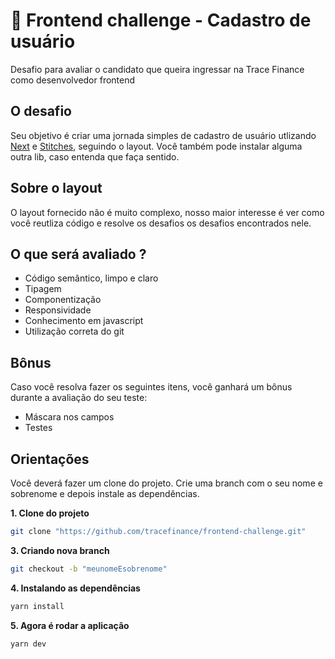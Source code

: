 # :nail_care: Frontend challenge - Cadastro de usuário

Desafio para avaliar o candidato que queira ingressar na Trace Finance como desenvolvedor frontend

## O desafio

Seu objetivo é criar uma jornada simples de cadastro de usuário utlizando [Next](https://nextjs.org/) e [Stitches](https://stitches.dev/), seguindo o layout. Você também pode 
instalar alguma outra lib, caso entenda que faça sentido. 

## Sobre o layout

O layout fornecido não é muito complexo, nosso maior interesse é ver como você reutliza código e resolve os desafios os
desafios encontrados nele. 

## O que será avaliado ?

- Código semântico, limpo e claro
- Tipagem 
- Componentização 
- Responsividade 
- Conhecimento em javascript 
- Utilização correta do git 

## Bônus

Caso você resolva fazer os seguintes itens, você ganhará um bônus durante a avaliação do seu teste:

- Máscara nos campos 
- Testes

## Orientações

Você deverá fazer um clone do projeto. Crie uma branch com o seu nome e sobrenome e depois instale as dependências.

**1. Clone do projeto** 
```sh
git clone "https://github.com/tracefinance/frontend-challenge.git"
```
**3. Criando nova branch**
```sh
git checkout -b "meunomeEsobrenome"
```
**4. Instalando as dependências**
```sh
yarn install
```
**5. Agora é rodar a aplicação**
```sh
yarn dev
```




